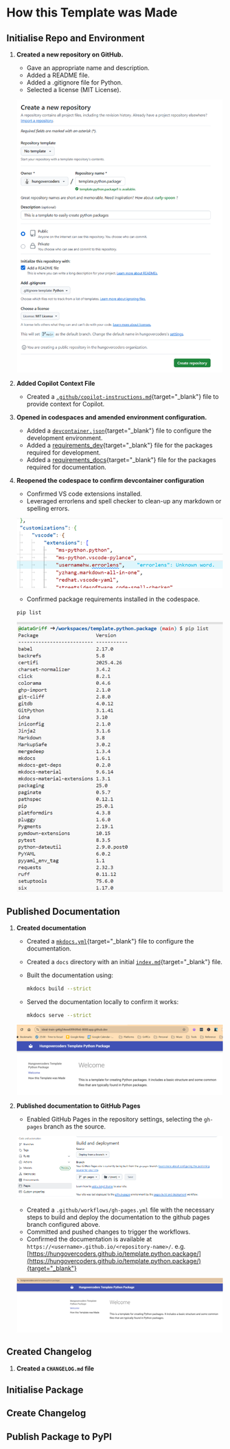 # How this Template was Made

## Initialise Repo and Environment

1. **Created a new repository on GitHub.**
      - Gave an appropriate name and description.
      - Added a README file.
      - Added a .gitignore file for Python.
      - Selected a license (MIT License).

    ![Github Repo](./images/github_create_repo.png)

1. **Added Copilot Context File**
      - Created a [`.github/copilot-instructions.md`](https://github.com/hungovercoders/template.python.package/blob/main/.github/copilot-instructions.md){target="_blank"} file to provide context for Copilot.

1. **Opened in codespaces and amended environment configuration.**
      - Added a [`devcontainer.json`](https://github.com/hungovercoders/template.python.package/blob/main/.devcontainer/devcontainer.json){target="_blank"} file to configure the development environment.
      - Added a [requirements_dev](https://github.com/hungovercoders/template.python.package/blob/main/.devcontainer/requirements_dev.txt){target="_blank"} file for the packages required for development.
      - Added a [requirements_docs](https://github.com/hungovercoders/template.python.package/blob/main/.devcontainer/requirements_docs.txt){target="_blank"} file for the packages required for documentation.

1. **Reopened the codespace to confirm devcontainer configuration**
    - Confirmed VS code extensions installed.
    - Leveraged errorlens and spell checker to clean-up any markdown or spelling errors.

    ![Error Lens and Spell Checker](./images/errorlens_spellcheck.PNG)

    - Confirmed package requirements installed in the codespace.
  
    ```bash
    pip list
    ```

    ![Pip List](./images/pip_list.PNG)

## Published Documentation

1. **Created documentation**
   - Created a [`mkdocs.yml`](https://github.com/hungovercoders/template.python.package/blob/main/mkdocs.yml){target="_blank"} file to configure the documentation.
   - Created a `docs` directory with an initial [`index.md`](https://github.com/hungovercoders/template.python.package/blob/main/docs/index.md){target="_blank"} file.
   - Built the documentation using:

     ```bash
     mkdocs build --strict
     ```

   - Served the documentation locally to confirm it works:

     ```bash
     mkdocs serve --strict
     ```

    ![Local Documentation Served](./images/local_mkdocs.PNG)

1. **Published documentation to GitHub Pages**
   - Enabled GitHub Pages in the repository settings, selecting the `gh-pages` branch as the source.

    ![Github Pages Configuration](./images/github_pages.PNG)

   - Created a `.github/workflows/gh-pages.yml` file with the necessary steps to build and deploy the documentation to the github pages branch configured above.
   - Committed and pushed changes to trigger the workflows.
   - Confirmed the documentation is available at `https://<username>.github.io/<repository-name>/`. e.g. [https://hungovercoders.github.io/template.python.package/](https://hungovercoders.github.io/template.python.package/){target="_blank"}

   ![Published Docs](./images/published_docs.PNG)

## Created Changelog

1. **Created a `CHANGELOG.md` file**

## Initialise Package

## Create Changelog

## Publish Package to PyPI
